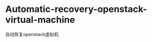 Automatic-recovery-openstack-virtual-machine
============================================

自动恢复openstack虚拟机